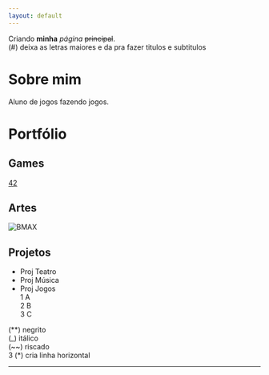 ```yaml
---
layout: default
---
```


Criando **minha** _página_ ~~principal~~.  
(#) deixa as letras maiores e da pra fazer titulos e subtitulos

# Sobre mim
  Aluno de jogos fazendo jogos.
# Portfólio

## Games

[42](amanda13.github.io/Jogo/)

## Artes
 
 ![BMAX](https://pbs.twimg.com/media/Ckdf4BFUoAAC-kz.png)

## Projetos

* Proj Teatro
* Proj Música
* Proj Jogos  
1 A  
2 B  
3 C 

(**) negrito  
(_)  itálico  
(~~) riscado  
3 (*) cria linha horizontal  
* * *

[//]: # (Não aparece)

